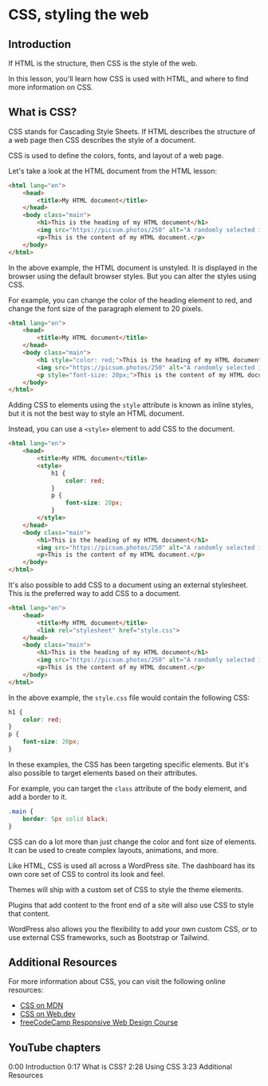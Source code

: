 # CSS, styling the web

## Introduction

If HTML is the structure, then CSS is the style of the web. 

In this lesson, you'll learn how CSS is used with HTML, and where to find more information on CSS.

## What is CSS?

CSS stands for Cascading Style Sheets. If HTML describes the structure of a web page then CSS describes the style of a document.

CSS is used to define the colors, fonts, and layout of a web page.

Let's take a look at the HTML document from the HTML lesson:

```html
<html lang="en">
    <head>
        <title>My HTML document</title>
    </head>
    <body class="main">
        <h1>This is the heading of my HTML document</h1>
        <img src="https://picsum.photos/250" alt="A randomly selected image">
        <p>This is the content of my HTML document.</p>
    </body>
</html>
```

In the above example, the HTML document is unstyled. It is displayed in the browser using the default browser styles. But you can alter the styles using CSS.

For example, you can change the color of the heading element to red, and change the font size of the paragraph element to 20 pixels.

```html
<html lang="en">
    <head>
        <title>My HTML document</title>
    </head>
    <body class="main">
        <h1 style="color: red;">This is the heading of my HTML document</h1>
        <img src="https://picsum.photos/250" alt="A randomly selected image">
        <p style="font-size: 20px;">This is the content of my HTML document.</p>
    </body>
</html>
```

Adding CSS to elements using the `style` attribute is known as inline styles, but it is not the best way to style an HTML document. 

Instead, you can use a `<style>` element to add CSS to the document.

```html
<html lang="en">
    <head>
        <title>My HTML document</title>
        <style>
            h1 {
                color: red;
            }
            p {
                font-size: 20px;
            }
        </style>
    </head>
    <body class="main">
        <h1>This is the heading of my HTML document</h1>
        <img src="https://picsum.photos/250" alt="A randomly selected image">
        <p>This is the content of my HTML document.</p>
    </body>
</html>
```

It's also possible to add CSS to a document using an external stylesheet. This is the preferred way to add CSS to a document.

```html
<html lang="en">
    <head>
        <title>My HTML document</title>
        <link rel="stylesheet" href="style.css">
    </head>
    <body class="main">
        <h1>This is the heading of my HTML document</h1>
        <img src="https://picsum.photos/250" alt="A randomly selected image">
        <p>This is the content of my HTML document.</p>
    </body>
</html>
```

In the above example, the `style.css` file would contain the following CSS:

```css
h1 {
    color: red;
}
p {
    font-size: 20px;
}
```

In these examples, the CSS has been targeting specific elements. But it's also possible to target elements based on their attributes.

For example, you can target the `class` attribute of the body element, and add a border to it.

```css
.main {
    border: 5px solid black; 
}
```

CSS can do a lot more than just change the color and font size of elements. It can be used to create complex layouts, animations, and more.

Like HTML, CSS is used all across a WordPress site. The dashboard has its own core set of CSS to control its look and feel. 

Themes will ship with a custom set of CSS to style the theme elements. 

Plugins that add content to the front end of a site will also use CSS to style that content. 

WordPress also allows you the flexibility to add your own custom CSS, or to use external CSS frameworks, such as Bootstrap or Tailwind.

## Additional Resources

For more information about CSS, you can visit the following online resources:

- [CSS on MDN](https://developer.mozilla.org/en-US/docs/Web/CSS)
- [CSS on Web.dev](https://web.dev/learn/css)
- [freeCodeCamp Responsive Web Design Course](https://www.freecodecamp.org/learn/2022/responsive-web-design/)


## YouTube chapters

0:00 Introduction
0:17 What is CSS?
2:28 Using CSS
3:23 Additional Resources